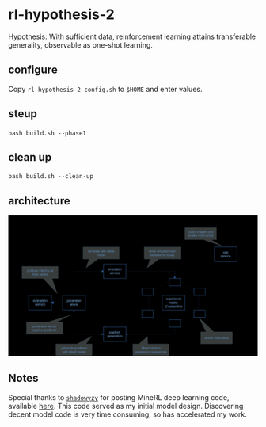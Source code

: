 # rl-hypothesis-2

Hypothesis: With sufficient data, reinforcement learning attains transferable generality, observable as one-shot learning. 

## configure

Copy `rl-hypothesis-2-config.sh` to `$HOME` and enter values. 

## steup

```
bash build.sh --phase1
```

## clean up

```
bash build.sh --clean-up
```

## architecture 

![arch1](notes/images/rl2-arch1.png)

## Notes

Special thanks to [`shadowyzy`](https://github.com/shadowyzy) for posting MineRL deep learning code, available [here](https://github.com/shadowyzy/NIPS2019-MineRL-Competition-solution). This code served as my initial model design. Discovering decent model code is very time consuming, so has accelerated my work. 

